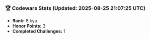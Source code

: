 ### 🏆 Codewars Stats (Updated: 2025-08-25 21:07:25 UTC)

- **Rank:** 8 kyu
- **Honor Points:** 3
- **Completed Challenges:** 1
